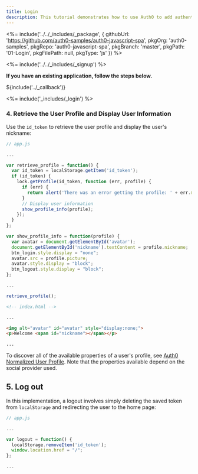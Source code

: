 ```yaml
---
title: Login
description: This tutorial demonstrates how to use Auth0 to add authentication and authorization to your web app
---
```


<%= include('../../_includes/_package', {
  githubUrl: 'https://github.com/auth0-samples/auth0-javascript-spa',
  pkgOrg: 'auth0-samples',
  pkgRepo: 'auth0-javascript-spa',
  pkgBranch: 'master',
  pkgPath: '01-Login',
  pkgFilePath: null,
  pkgType: 'js'
}) %>

<%= include('../../_includes/_signup') %>

**If you have an existing application, follow the steps below.**

${include('../\_callback')}

<%= include('_includes/_login') %>

### 4. Retrieve the User Profile and Display User Information

Use the `id_token` to retrieve the user profile and display the user's nickname:

```js
// app.js

...

var retrieve_profile = function() {
  var id_token = localStorage.getItem('id_token');
  if (id_token) {
    lock.getProfile(id_token, function (err, profile) {
      if (err) {
        return alert('There was an error getting the profile: ' + err.message);
      }
      // Display user information
      show_profile_info(profile);
    });
  }
};

var show_profile_info = function(profile) {
  var avatar = document.getElementById('avatar');
  document.getElementById('nickname').textContent = profile.nickname;
  btn_login.style.display = "none";
  avatar.src = profile.picture;
  avatar.style.display = "block";
  btn_logout.style.display = "block";
};

...

retrieve_profile();
```

```html
<!-- index.html -->

...

<img alt="avatar" id="avatar" style="display:none;">
<p>Welcome <span id="nickname"></span></p>

...
```

To discover all of the available properties of a user's profile, see [Auth0 Normalized User Profile](/user-profile). Note that the properties available depend on the social provider used.

## 5. Log out

In this implementation, a logout involves simply deleting the saved token from `localStorage` and redirecting the user to the home page:

```js
// app.js

...

var logout = function() {
  localStorage.removeItem('id_token');
  window.location.href = "/";
};

...
```
